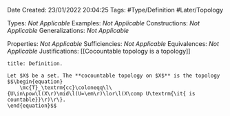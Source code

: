 <div class="topSpace"></div>

Date Created: 23/01/2022 20:04:25
Tags: #Type/Definition #Later/Topology

Types: _Not Applicable_
Examples: _Not Applicable_ 
Constructions: _Not Applicable_
Generalizations: _Not Applicable_

Properties: _Not Applicable_
Sufficiencies: _Not Applicable_
Equivalences: _Not Applicable_
Justifications: [[Cocountable topology is a topology]]

``` ad-Definition
title: Definition.

Let $X$ be a set. The **cocountable topology on $X$** is the topology
$$\begin{equation}
    \mc{T}_\textrm{cc}\coloneqq\l\{U\in\pow\l(X\r)\mid\l(U=\em\r)\lor\l(X\comp U\textrm{\it{ is countable}}\r)\r\}.
\end{equation}$$

```
